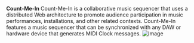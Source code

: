 **Count-Me-In** Count-Me-In is a collaborative music sequencer that uses a distributed Web architecture to promote audience participation in music performances, installations, and other related contexts. Count-Me-In features a music sequencer that can be synchronized with any DAW or hardware device that generates MIDI Clock messages.
![image](https://user-images.githubusercontent.com/1902661/160303272-272b6496-3829-451b-bb03-e5f96321e3b2.png)
